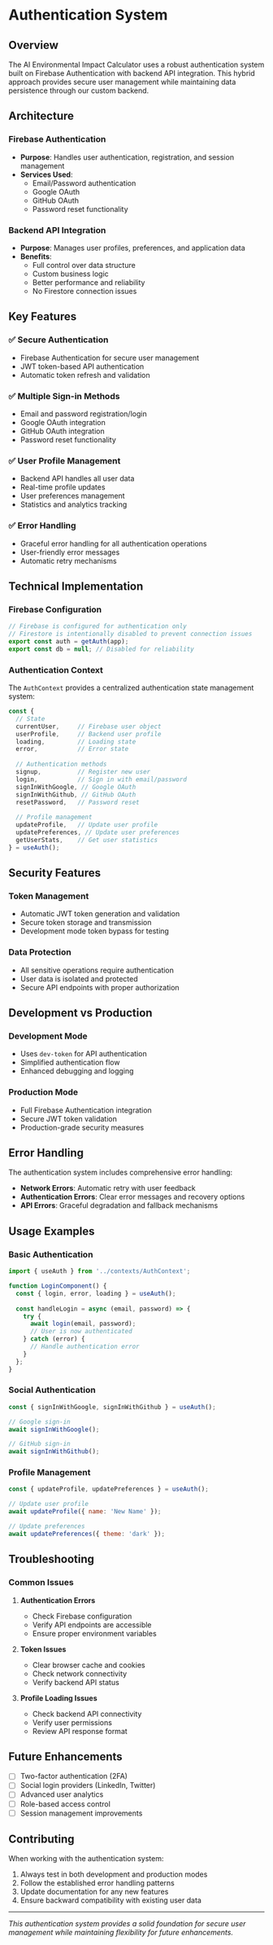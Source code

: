 # Authentication System

## Overview

The AI Environmental Impact Calculator uses a robust authentication system built on Firebase Authentication with backend API integration. This hybrid approach provides secure user management while maintaining data persistence through our custom backend.

## Architecture

### Firebase Authentication
- **Purpose**: Handles user authentication, registration, and session management
- **Services Used**: 
  - Email/Password authentication
  - Google OAuth
  - GitHub OAuth
  - Password reset functionality

### Backend API Integration
- **Purpose**: Manages user profiles, preferences, and application data
- **Benefits**: 
  - Full control over data structure
  - Custom business logic
  - Better performance and reliability
  - No Firestore connection issues

## Key Features

### ✅ Secure Authentication
- Firebase Authentication for secure user management
- JWT token-based API authentication
- Automatic token refresh and validation

### ✅ Multiple Sign-in Methods
- Email and password registration/login
- Google OAuth integration
- GitHub OAuth integration
- Password reset functionality

### ✅ User Profile Management
- Backend API handles all user data
- Real-time profile updates
- User preferences management
- Statistics and analytics tracking

### ✅ Error Handling
- Graceful error handling for all authentication operations
- User-friendly error messages
- Automatic retry mechanisms

## Technical Implementation

### Firebase Configuration
```javascript
// Firebase is configured for authentication only
// Firestore is intentionally disabled to prevent connection issues
export const auth = getAuth(app);
export const db = null; // Disabled for reliability
```

### Authentication Context
The `AuthContext` provides a centralized authentication state management system:

```javascript
const {
  // State
  currentUser,     // Firebase user object
  userProfile,     // Backend user profile
  loading,         // Loading state
  error,           // Error state
  
  // Authentication methods
  signup,          // Register new user
  login,           // Sign in with email/password
  signInWithGoogle, // Google OAuth
  signInWithGithub, // GitHub OAuth
  resetPassword,   // Password reset
  
  // Profile management
  updateProfile,   // Update user profile
  updatePreferences, // Update user preferences
  getUserStats,    // Get user statistics
} = useAuth();
```

## Security Features

### Token Management
- Automatic JWT token generation and validation
- Secure token storage and transmission
- Development mode token bypass for testing

### Data Protection
- All sensitive operations require authentication
- User data is isolated and protected
- Secure API endpoints with proper authorization

## Development vs Production

### Development Mode
- Uses `dev-token` for API authentication
- Simplified authentication flow
- Enhanced debugging and logging

### Production Mode
- Full Firebase Authentication integration
- Secure JWT token validation
- Production-grade security measures

## Error Handling

The authentication system includes comprehensive error handling:

- **Network Errors**: Automatic retry with user feedback
- **Authentication Errors**: Clear error messages and recovery options
- **API Errors**: Graceful degradation and fallback mechanisms

## Usage Examples

### Basic Authentication
```javascript
import { useAuth } from '../contexts/AuthContext';

function LoginComponent() {
  const { login, error, loading } = useAuth();
  
  const handleLogin = async (email, password) => {
    try {
      await login(email, password);
      // User is now authenticated
    } catch (error) {
      // Handle authentication error
    }
  };
}
```

### Social Authentication
```javascript
const { signInWithGoogle, signInWithGithub } = useAuth();

// Google sign-in
await signInWithGoogle();

// GitHub sign-in
await signInWithGithub();
```

### Profile Management
```javascript
const { updateProfile, updatePreferences } = useAuth();

// Update user profile
await updateProfile({ name: 'New Name' });

// Update preferences
await updatePreferences({ theme: 'dark' });
```

## Troubleshooting

### Common Issues

1. **Authentication Errors**
   - Check Firebase configuration
   - Verify API endpoints are accessible
   - Ensure proper environment variables

2. **Token Issues**
   - Clear browser cache and cookies
   - Check network connectivity
   - Verify backend API status

3. **Profile Loading Issues**
   - Check backend API connectivity
   - Verify user permissions
   - Review API response format

## Future Enhancements

- [ ] Two-factor authentication (2FA)
- [ ] Social login providers (LinkedIn, Twitter)
- [ ] Advanced user analytics
- [ ] Role-based access control
- [ ] Session management improvements

## Contributing

When working with the authentication system:

1. Always test in both development and production modes
2. Follow the established error handling patterns
3. Update documentation for any new features
4. Ensure backward compatibility with existing user data

---

*This authentication system provides a solid foundation for secure user management while maintaining flexibility for future enhancements.*

